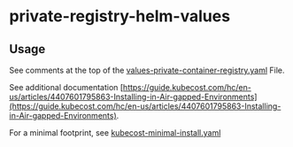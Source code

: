 # private-registry-helm-values

## Usage

See comments at the top of the [values-private-container-registry.yaml](values-private-container-registry.yaml) File.

See additional documentation [https://guide.kubecost.com/hc/en-us/articles/4407601795863-Installing-in-Air-gapped-Environments](https://guide.kubecost.com/hc/en-us/articles/4407601795863-Installing-in-Air-gapped-Environments).

For a minimal footprint, see [kubecost-minimal-install.yaml](kubecost-minimal-install.yaml)